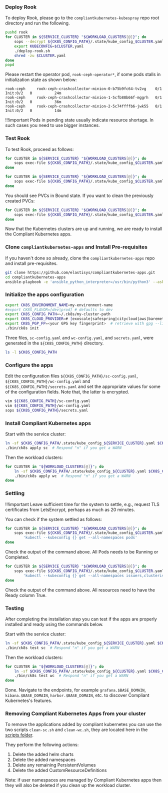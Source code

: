 <!--deploy-rook-start-->
### Deploy Rook

To deploy Rook, please go to the `compliantkubernetes-kubespray` repo root directory and run the following.

```bash
pushd rook
for CLUSTER in ${SERVICE_CLUSTER} "${WORKLOAD_CLUSTERS[@]}"; do
    sops --decrypt ${CK8S_CONFIG_PATH}/.state/kube_config_$CLUSTER.yaml > $CLUSTER.yaml
    export KUBECONFIG=$CLUSTER.yaml
    ./deploy-rook.sh
    shred -zu $CLUSTER.yaml
done
popd
```

Please restart the operator pod, `rook-ceph-operator*`, if some pods stalls in initialization state as shown below:

```console
rook-ceph     rook-ceph-crashcollector-minion-0-b75b9fc64-tv2vg    0/1     Init:0/2   0          24m
rook-ceph     rook-ceph-crashcollector-minion-1-5cfb88b66f-mggrh   0/1     Init:0/2   0          36m
rook-ceph     rook-ceph-crashcollector-minion-2-5c74ffffb6-jwk55   0/1     Init:0/2   0          14m
```

!!!important
    Pods in pending state usually indicate resource shortage. In such cases you need to use bigger instances.
<!--deploy-rook-stop-->

<!--test-rook-start-->
### Test Rook

To test Rook, proceed as follows:

```bash
for CLUSTER in ${SERVICE_CLUSTER} "${WORKLOAD_CLUSTERS[@]}"; do
    sops exec-file ${CK8S_CONFIG_PATH}/.state/kube_config_$CLUSTER.yaml 'kubectl --kubeconfig {} apply -f https://raw.githubusercontent.com/rook/rook/release-1.5/cluster/examples/kubernetes/ceph/csi/rbd/pvc.yaml';
done

for CLUSTER in ${SERVICE_CLUSTER} "${WORKLOAD_CLUSTERS[@]}"; do
    sops exec-file ${CK8S_CONFIG_PATH}/.state/kube_config_$CLUSTER.yaml 'kubectl --kubeconfig {} get pvc';
done
```

You should see PVCs in Bound state. If you want to clean the previously created PVCs:

```bash
for CLUSTER in ${SERVICE_CLUSTER} "${WORKLOAD_CLUSTERS[@]}"; do
    sops exec-file ${CK8S_CONFIG_PATH}/.state/kube_config_$CLUSTER.yaml 'kubectl --kubeconfig {} delete pvc rbd-pvc';
done
```
<!--test-rook-stop-->

<!--clone-apps-start-->
Now that the Kubernetes clusters are up and running, we are ready to install the Compliant Kubernetes apps.

### Clone `compliantkubernetes-apps` and Install Pre-requisites

If you haven't done so already, clone the `compliantkubernetes-apps` repo and install pre-requisites.

```bash
git clone https://github.com/elastisys/compliantkubernetes-apps.git
cd compliantkubernetes-apps
ansible-playbook -e 'ansible_python_interpreter=/usr/bin/python3' --ask-become-pass --connection local --inventory 127.0.0.1, get-requirements.yaml
```
<!--clone-apps-stop-->

<!--init-apps-start-->
### Initialize the apps configuration

```bash
export CK8S_ENVIRONMENT_NAME=my-environment-name
#export CK8S_FLAVOR=[dev|prod] # defaults to dev
export CK8S_CONFIG_PATH=~/.ck8s/my-cluster-path
export CK8S_CLOUD_PROVIDER=# [exoscale|safespring|citycloud|aws|baremetal]
export CK8S_PGP_FP=<your GPG key fingerprint>  # retrieve with gpg --list-secret-keys
./bin/ck8s init
```

Three files, `sc-config.yaml` and `wc-config.yaml`, and `secrets.yaml`, were generated in the `${CK8S_CONFIG_PATH}` directory.

```bash
ls -l $CK8S_CONFIG_PATH
```
<!--init-apps-stop-->

<!--configure-apps-start-->
### Configure the apps

Edit the configuration files `${CK8S_CONFIG_PATH}/sc-config.yaml`, `${CK8S_CONFIG_PATH}/wc-config.yaml` and `${CK8S_CONFIG_PATH}/secrets.yaml` and set the appropriate values for some of the configuration fields.
Note that, the latter is encrypted.

```bash
vim ${CK8S_CONFIG_PATH}/sc-config.yaml
vim ${CK8S_CONFIG_PATH}/wc-config.yaml
sops ${CK8S_CONFIG_PATH}/secrets.yaml
```
<!--configure-apps-stop-->

<!--install-apps-start-->
### Install Compliant Kubernetes apps

Start with the service cluster:

```bash
ln -sf $CK8S_CONFIG_PATH/.state/kube_config_${SERVICE_CLUSTER}.yaml $CK8S_CONFIG_PATH/.state/kube_config_sc.yaml
./bin/ck8s apply sc  # Respond "n" if you get a WARN
```

Then the workload clusters:

```bash
for CLUSTER in "${WORKLOAD_CLUSTERS[@]}"; do
    ln -sf $CK8S_CONFIG_PATH/.state/kube_config_${CLUSTER}.yaml $CK8S_CONFIG_PATH/.state/kube_config_wc.yaml
    ./bin/ck8s apply wc  # Respond "n" if you get a WARN
done
```
<!--install-apps-stop-->

<!--settling-start-->
### Settling

!!!important
    Leave sufficient time for the system to settle, e.g., request TLS certificates from LetsEncrypt, perhaps as much as 20 minutes.

You can check if the system settled as follows:

```bash
for CLUSTER in ${SERVICE_CLUSTER} "${WORKLOAD_CLUSTERS[@]}"; do
    sops exec-file ${CK8S_CONFIG_PATH}/.state/kube_config_$CLUSTER.yaml \
        'kubectl --kubeconfig {} get --all-namespaces pods'
done
```

Check the output of the command above. All Pods needs to be Running or Completed.

```bash
for CLUSTER in ${SERVICE_CLUSTER} "${WORKLOAD_CLUSTERS[@]}"; do
    sops exec-file ${CK8S_CONFIG_PATH}/.state/kube_config_$CLUSTER.yaml \
        'kubectl --kubeconfig {} get --all-namespaces issuers,clusterissuers,certificates'
done
```

Check the output of the command above.
All resources need to have the Ready column True.
<!--settling-stop-->

<!--testing-start-->
### Testing

After completing the installation step you can test if the apps are properly installed and ready using the commands below.

Start with the service cluster:

```bash
ln -sf $CK8S_CONFIG_PATH/.state/kube_config_${SERVICE_CLUSTER}.yaml $CK8S_CONFIG_PATH/.state/kube_config_sc.yaml
./bin/ck8s test sc  # Respond "n" if you get a WARN
```

Then the workload clusters:

```bash
for CLUSTER in "${WORKLOAD_CLUSTERS[@]}"; do
    ln -sf $CK8S_CONFIG_PATH/.state/kube_config_${CLUSTER}.yaml $CK8S_CONFIG_PATH/.state/kube_config_wc.yaml
    ./bin/ck8s test wc  # Respond "n" if you get a WARN
done
```

Done.
Navigate to the endpoints, for example `grafana.$BASE_DOMAIN`, `kibana.$BASE_DOMAIN`, `harbor.$BASE_DOMAIN`, etc. to discover Compliant Kubernetes's features.
<!--testing-stop-->

<!--clean-apps-start-->
### Removing Compliant Kubernetes Apps from your cluster

To remove the applications added by compliant kubernetes you can use the two scripts `clean-sc.sh` and `clean-wc.sh`, they are located here in the [scripts folder](https://github.com/elastisys/compliantkubernetes-apps/tree/main/scripts).

They perform the following actions:

1. Delete the added helm charts
1. Delete the added namespaces
1. Delete any remaining PersistentVolumes
1. Delete the added CustomResourceDefinitions

Note: if user namespaces are managed by Compliant Kubernetes apps then they will also be deleted if you clean up the workload cluster.
<!--clean-apps-stop-->

